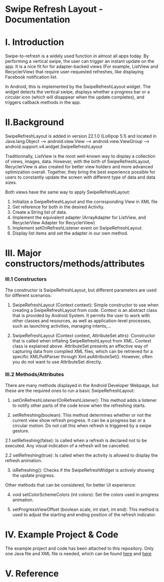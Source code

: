 # Swipe Refresh Layout - Documentation

# I. Introduction 

Swipe-to-refresh is a widely used function in almost all apps today. By performing a vertical swipe, the user can trigger an instant update on the app. It is a nice fit for for adapter-backed views (For example, ListView and RecyclerView) that require user-requested refreshes, like displaying Facebook notification list.

In Android, this is implemented by the SwipeRefreshLayout widget. The widget detects the vertical swipe, displays whether a progress bar or a circular icon (which will disappear when the update completes), and triggers callback methods in the app. 

# II.Background 

SwipeRefreshLayout is added in version 22.1.0 (Lollipop 5.1) and located in Java.lang.Object --> android.view.View --> android.view.ViewGroup --> android.support.v4.widget.SwipeRefreshLayout

Traditionnally, ListView is the most well-known way to display a collection of views, images, data. However, with the birth of SwipeRefreshLayout, RecyclerView is also created for better view holders and more advanced optimization overall. Together, they bring the best experience possible for users to constantly update the screen with different type of data and data sizes. 

Both views have the same way to apply SwipeRefreshLayout:
1. Initialize a SwipeRefreshLayout and the corresponding View in XML file
2. Get reference for both in the desired Activity.
3. Create a String list of data.
4. Implement the equivalent adapter (ArrayAdapter for ListView, and RecyclerView Adapter for RecyclerView)
5. Implement setOnRefreshListener event on SwipeRefreshLayout. 
6. Display list items and set the adapter in our own method.

# III. Major constructors/methods/attributes

### III.1 Constructors

The constructor is SwipeRefreshLayout, but different parameters are used for different scenarios:

1. SwipeRefreshLayout (Context context): Simple constructor to use when creating a SwipeRefreshLayout from code. Context is an abstract class that is provided by Android System. It permits the user to work with other classes and resources, as well as application-level processes, such as launching activities, managing intents,...

2. SwipeRefreshLayout (Context context, AttributeSet attrs): Constructor that is called when inflating SwipeRefreshLayout from XML. Context class is explained above. AttributeSet presents an effective way of capturing data from compiled XML files, which can be retrieved for a specific XMLPullParser through Xml.asAttributeSet(). However, often you do not want to use AttributeSet directly.

### III.2 Methods/Attributes

There are many methods displayed in the Android Developer Webpage, but these are the required ones to run a basic SwipeRefreshLayout:

1. setOnRefreshListener(OnRefreshListener): This method adds a listener to notify other parts of the code know when the refreshing starts.

2. setRefreshing(boolean): This method determines whether or not the current view show refresh progress. It can be a progress bar or a circular motion. Do not call this when refresh is triggered by a swipe gesture.

 2.1 setRefreshing(false): Is called when a refresh is declared not to be executed. Any visual indication of a refresh will be cancelled.

 2.2 setRefreshing(true): Is called when the activity is allowed to display the refresh animation.

3. isRefreshing(): Checks if the SwipeRefreshWidget is actively showing the update progress. 

Other methods that can be considered, for better UI experience:

4. void setColorSchemeColors (int colors): Set the colors used in progress animation. 

5. setProgressViewOffset (boolean scale, int start, int end): This method is used to adjust the starting and ending position of the refresh indicator. 

# IV. Example Project & Code

The example project and code has been attached to this repository. Only one Java file and XML file is needed, which can be found <a href="https://raw.githubusercontent.com/ngtrangminhduc/SwipeRefreshLayout/master/app/src/main/java/com/example/ducnguyen/swiperefreshlayoutcode/MainActivity.java">here</a> and <a href="https://raw.githubusercontent.com/ngtrangminhduc/SwipeRefreshLayout/master/app/src/main/res/layout/activity_main.xml">here</a>


# V. Reference

